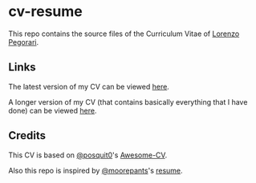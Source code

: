 # cv-resume

This repo contains the source files of the Curriculum Vitae of [Lorenzo Pegorari](https://github.com/LorenzoPegorari).

## Links

The latest version of my CV can be viewed [here](https://lorenzopegorari.github.io/cv-resume/pdf/cv.pdf).

A longer version of my CV (that contains basically everything that I have done) can be viewed [here](https://lorenzopegorari.github.io/cv-resume/pdf/cv-long.pdf).

## Credits

This CV is based on [@posquit0](https://github.com/posquit0)'s [Awesome-CV](https://github.com/posquit0/Awesome-CV).

Also this repo is inspired by [@moorepants](https://github.com/moorepants)'s [resume](https://github.com/moorepants/resume).
